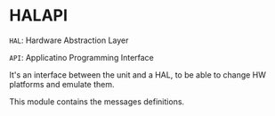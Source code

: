 # HALAPI
`HAL`: Hardware Abstraction Layer

`API`: Applicatino Programming Interface

It's an interface between the unit and a HAL, to be able to change HW platforms and emulate them.

This module contains the messages definitions.
